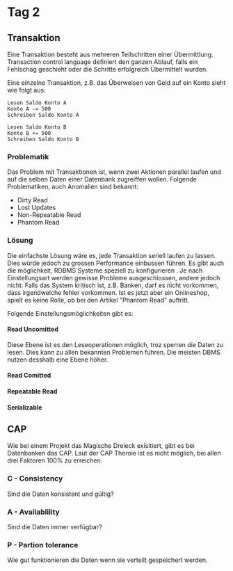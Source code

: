 # Tag 2

## Transaktion

Eine Transaktion besteht aus mehreren Teilschritten einer Übermittlung.
Transaction control language definiert den ganzen Ablauf, falls ein Fehlschag geschieht oder die Schritte erfolgreich Übermittelt wurden.

Eine einzelne Transaktion, z.B. das Überweisen von Geld auf ein Konto sieht wie folgt aus:

```
Lesen Saldo Konto A
Konto A -= 500 
Schreiben Saldo Konto A

Lesen Saldo Konto B
Konto B += 500
Schreiben Saldo Konto B
```

### Problematik

Das Problem mit Transaktionen ist, wenn zwei Aktionen parallel laufen und auf die selben Daten einer Datenbank zugreiffen wollen. Folgende Problematiken, auch Anomalien sind bekannt:

- Dirty Read
- Lost Updates
- Non-Repeatable Read
- Phantom Read

### Lösung

Die einfachste Lösung wäre es, jede Transaktion seriell laufen zu lassen. Dies würde jedoch zu grossen Performance einbussen führen. Es gibt auch die möglichkeit, RDBMS Systeme speziell zu konfigurieren . Je nach Einstellungsart werden gewisse Probleme ausgeschlossen, andere jedoch nicht.
Falls das System kritisch ist, z.B. Banken, darf es nicht vorkommen, dass irgendwelche fehler vorkommen.
Ist es jetzt aber ein Onlineshop, spielt es keine Rolle, ob bei den Artikel "Phantom Read" auftritt.

Folgende Einstellungsmöglichkeiten gibt es:

#### Read Uncomitted

Diese Ebene ist es den Leseoperationen möglich, troz sperren die Daten zu lesen. Dies kann zu allen bekannten Problemen führen. Die meisten DBMS nutzen desshalb eine Ebene höher.

#### Read Comitted

#### Repeatable Read

#### Serializable

## CAP

Wie bei einem Projekt das Magische Dreieck exisitiert, gibt es bei Datenbanken das CAP.
Laut der CAP Theroie ist es nicht möglich, bei allen drei Faktoren 100% zu erreichen.

### C - Consistency

Sind die Daten konsistent und gültig?

### A - Availablility

Sind die Daten immer verfügbar?

### P - Partion tolerance

Wie gut funktionieren die Daten wenn sie verteilt gespeichert werden.
